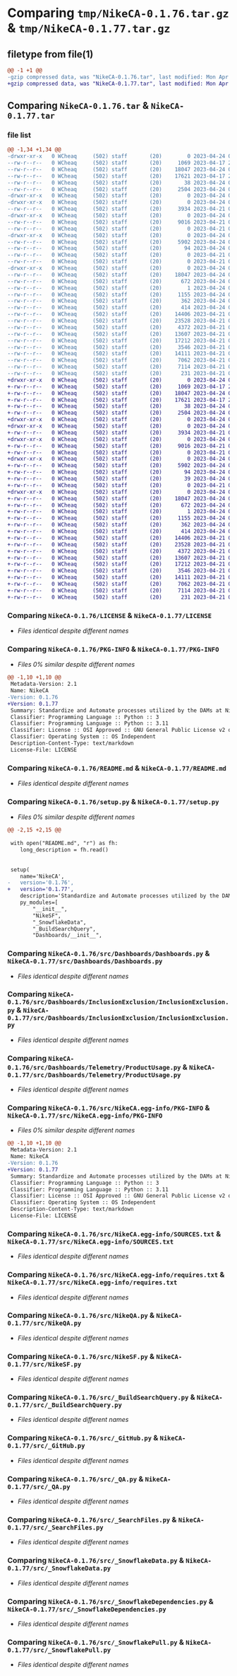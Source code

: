 # Comparing `tmp/NikeCA-0.1.76.tar.gz` & `tmp/NikeCA-0.1.77.tar.gz`

## filetype from file(1)

```diff
@@ -1 +1 @@
-gzip compressed data, was "NikeCA-0.1.76.tar", last modified: Mon Apr 24 05:55:41 2023, max compression
+gzip compressed data, was "NikeCA-0.1.77.tar", last modified: Mon Apr 24 06:14:29 2023, max compression
```

## Comparing `NikeCA-0.1.76.tar` & `NikeCA-0.1.77.tar`

### file list

```diff
@@ -1,34 +1,34 @@
-drwxr-xr-x   0 WCheaq     (502) staff       (20)        0 2023-04-24 05:55:41.902473 NikeCA-0.1.76/
--rw-r--r--   0 WCheaq     (502) staff       (20)     1069 2023-04-17 20:38:20.000000 NikeCA-0.1.76/LICENSE
--rw-r--r--   0 WCheaq     (502) staff       (20)    18047 2023-04-24 05:55:41.901919 NikeCA-0.1.76/PKG-INFO
--rw-r--r--   0 WCheaq     (502) staff       (20)    17621 2023-04-17 20:38:20.000000 NikeCA-0.1.76/README.md
--rw-r--r--   0 WCheaq     (502) staff       (20)       38 2023-04-24 05:55:41.902614 NikeCA-0.1.76/setup.cfg
--rw-r--r--   0 WCheaq     (502) staff       (20)     2504 2023-04-24 05:55:30.000000 NikeCA-0.1.76/setup.py
-drwxr-xr-x   0 WCheaq     (502) staff       (20)        0 2023-04-24 05:55:41.894050 NikeCA-0.1.76/src/
-drwxr-xr-x   0 WCheaq     (502) staff       (20)        0 2023-04-24 05:55:41.896434 NikeCA-0.1.76/src/Dashboards/
--rw-r--r--   0 WCheaq     (502) staff       (20)     3934 2023-04-21 03:17:38.000000 NikeCA-0.1.76/src/Dashboards/Dashboards.py
-drwxr-xr-x   0 WCheaq     (502) staff       (20)        0 2023-04-24 05:55:41.897754 NikeCA-0.1.76/src/Dashboards/InclusionExclusion/
--rw-r--r--   0 WCheaq     (502) staff       (20)     9016 2023-04-21 03:17:39.000000 NikeCA-0.1.76/src/Dashboards/InclusionExclusion/InclusionExclusion.py
--rw-r--r--   0 WCheaq     (502) staff       (20)        0 2023-04-21 03:17:39.000000 NikeCA-0.1.76/src/Dashboards/InclusionExclusion/__init__.py
-drwxr-xr-x   0 WCheaq     (502) staff       (20)        0 2023-04-24 05:55:41.899049 NikeCA-0.1.76/src/Dashboards/Telemetry/
--rw-r--r--   0 WCheaq     (502) staff       (20)     5902 2023-04-24 05:47:44.000000 NikeCA-0.1.76/src/Dashboards/Telemetry/ProductUsage.py
--rw-r--r--   0 WCheaq     (502) staff       (20)       94 2023-04-24 05:47:44.000000 NikeCA-0.1.76/src/Dashboards/Telemetry/Telemetry.py
--rw-r--r--   0 WCheaq     (502) staff       (20)        0 2023-04-21 03:17:39.000000 NikeCA-0.1.76/src/Dashboards/Telemetry/__init__.py
--rw-r--r--   0 WCheaq     (502) staff       (20)        0 2023-04-21 03:17:38.000000 NikeCA-0.1.76/src/Dashboards/__init__.py
-drwxr-xr-x   0 WCheaq     (502) staff       (20)        0 2023-04-24 05:55:41.901260 NikeCA-0.1.76/src/NikeCA.egg-info/
--rw-r--r--   0 WCheaq     (502) staff       (20)    18047 2023-04-24 05:55:41.000000 NikeCA-0.1.76/src/NikeCA.egg-info/PKG-INFO
--rw-r--r--   0 WCheaq     (502) staff       (20)      672 2023-04-24 05:55:41.000000 NikeCA-0.1.76/src/NikeCA.egg-info/SOURCES.txt
--rw-r--r--   0 WCheaq     (502) staff       (20)        1 2023-04-24 05:55:41.000000 NikeCA-0.1.76/src/NikeCA.egg-info/dependency_links.txt
--rw-r--r--   0 WCheaq     (502) staff       (20)     1155 2023-04-24 05:55:41.000000 NikeCA-0.1.76/src/NikeCA.egg-info/requires.txt
--rw-r--r--   0 WCheaq     (502) staff       (20)      362 2023-04-24 05:55:41.000000 NikeCA-0.1.76/src/NikeCA.egg-info/top_level.txt
--rw-r--r--   0 WCheaq     (502) staff       (20)      414 2023-04-24 05:55:00.000000 NikeCA-0.1.76/src/NikeCA.py
--rw-r--r--   0 WCheaq     (502) staff       (20)    14406 2023-04-21 03:17:39.000000 NikeCA-0.1.76/src/NikeQA.py
--rw-r--r--   0 WCheaq     (502) staff       (20)    23528 2023-04-21 04:54:42.000000 NikeCA-0.1.76/src/NikeSF.py
--rw-r--r--   0 WCheaq     (502) staff       (20)     4372 2023-04-21 03:17:39.000000 NikeCA-0.1.76/src/_BuildSearchQuery.py
--rw-r--r--   0 WCheaq     (502) staff       (20)    13607 2023-04-21 03:17:39.000000 NikeCA-0.1.76/src/_GitHub.py
--rw-r--r--   0 WCheaq     (502) staff       (20)    17212 2023-04-21 03:17:39.000000 NikeCA-0.1.76/src/_QA.py
--rw-r--r--   0 WCheaq     (502) staff       (20)     3546 2023-04-21 03:17:39.000000 NikeCA-0.1.76/src/_SearchFiles.py
--rw-r--r--   0 WCheaq     (502) staff       (20)    14111 2023-04-21 03:48:25.000000 NikeCA-0.1.76/src/_SnowflakeData.py
--rw-r--r--   0 WCheaq     (502) staff       (20)     7062 2023-04-21 03:17:39.000000 NikeCA-0.1.76/src/_SnowflakeDependencies.py
--rw-r--r--   0 WCheaq     (502) staff       (20)     7114 2023-04-21 03:17:39.000000 NikeCA-0.1.76/src/_SnowflakePull.py
--rw-r--r--   0 WCheaq     (502) staff       (20)      231 2023-04-21 03:17:39.000000 NikeCA-0.1.76/src/__init__.py
+drwxr-xr-x   0 WCheaq     (502) staff       (20)        0 2023-04-24 06:14:29.786421 NikeCA-0.1.77/
+-rw-r--r--   0 WCheaq     (502) staff       (20)     1069 2023-04-17 20:38:20.000000 NikeCA-0.1.77/LICENSE
+-rw-r--r--   0 WCheaq     (502) staff       (20)    18047 2023-04-24 06:14:29.785252 NikeCA-0.1.77/PKG-INFO
+-rw-r--r--   0 WCheaq     (502) staff       (20)    17621 2023-04-17 20:38:20.000000 NikeCA-0.1.77/README.md
+-rw-r--r--   0 WCheaq     (502) staff       (20)       38 2023-04-24 06:14:29.786569 NikeCA-0.1.77/setup.cfg
+-rw-r--r--   0 WCheaq     (502) staff       (20)     2504 2023-04-24 06:14:19.000000 NikeCA-0.1.77/setup.py
+drwxr-xr-x   0 WCheaq     (502) staff       (20)        0 2023-04-24 06:14:29.771808 NikeCA-0.1.77/src/
+drwxr-xr-x   0 WCheaq     (502) staff       (20)        0 2023-04-24 06:14:29.774790 NikeCA-0.1.77/src/Dashboards/
+-rw-r--r--   0 WCheaq     (502) staff       (20)     3934 2023-04-21 03:17:38.000000 NikeCA-0.1.77/src/Dashboards/Dashboards.py
+drwxr-xr-x   0 WCheaq     (502) staff       (20)        0 2023-04-24 06:14:29.776337 NikeCA-0.1.77/src/Dashboards/InclusionExclusion/
+-rw-r--r--   0 WCheaq     (502) staff       (20)     9016 2023-04-21 03:17:39.000000 NikeCA-0.1.77/src/Dashboards/InclusionExclusion/InclusionExclusion.py
+-rw-r--r--   0 WCheaq     (502) staff       (20)        0 2023-04-21 03:17:39.000000 NikeCA-0.1.77/src/Dashboards/InclusionExclusion/__init__.py
+drwxr-xr-x   0 WCheaq     (502) staff       (20)        0 2023-04-24 06:14:29.779775 NikeCA-0.1.77/src/Dashboards/Telemetry/
+-rw-r--r--   0 WCheaq     (502) staff       (20)     5902 2023-04-24 05:47:44.000000 NikeCA-0.1.77/src/Dashboards/Telemetry/ProductUsage.py
+-rw-r--r--   0 WCheaq     (502) staff       (20)       94 2023-04-24 05:47:44.000000 NikeCA-0.1.77/src/Dashboards/Telemetry/Telemetry.py
+-rw-r--r--   0 WCheaq     (502) staff       (20)       39 2023-04-24 06:06:29.000000 NikeCA-0.1.77/src/Dashboards/Telemetry/__init__.py
+-rw-r--r--   0 WCheaq     (502) staff       (20)        0 2023-04-21 03:17:38.000000 NikeCA-0.1.77/src/Dashboards/__init__.py
+drwxr-xr-x   0 WCheaq     (502) staff       (20)        0 2023-04-24 06:14:29.784025 NikeCA-0.1.77/src/NikeCA.egg-info/
+-rw-r--r--   0 WCheaq     (502) staff       (20)    18047 2023-04-24 06:14:29.000000 NikeCA-0.1.77/src/NikeCA.egg-info/PKG-INFO
+-rw-r--r--   0 WCheaq     (502) staff       (20)      672 2023-04-24 06:14:29.000000 NikeCA-0.1.77/src/NikeCA.egg-info/SOURCES.txt
+-rw-r--r--   0 WCheaq     (502) staff       (20)        1 2023-04-24 06:14:29.000000 NikeCA-0.1.77/src/NikeCA.egg-info/dependency_links.txt
+-rw-r--r--   0 WCheaq     (502) staff       (20)     1155 2023-04-24 06:14:29.000000 NikeCA-0.1.77/src/NikeCA.egg-info/requires.txt
+-rw-r--r--   0 WCheaq     (502) staff       (20)      362 2023-04-24 06:14:29.000000 NikeCA-0.1.77/src/NikeCA.egg-info/top_level.txt
+-rw-r--r--   0 WCheaq     (502) staff       (20)      414 2023-04-24 05:55:00.000000 NikeCA-0.1.77/src/NikeCA.py
+-rw-r--r--   0 WCheaq     (502) staff       (20)    14406 2023-04-21 03:17:39.000000 NikeCA-0.1.77/src/NikeQA.py
+-rw-r--r--   0 WCheaq     (502) staff       (20)    23528 2023-04-21 04:54:42.000000 NikeCA-0.1.77/src/NikeSF.py
+-rw-r--r--   0 WCheaq     (502) staff       (20)     4372 2023-04-21 03:17:39.000000 NikeCA-0.1.77/src/_BuildSearchQuery.py
+-rw-r--r--   0 WCheaq     (502) staff       (20)    13607 2023-04-21 03:17:39.000000 NikeCA-0.1.77/src/_GitHub.py
+-rw-r--r--   0 WCheaq     (502) staff       (20)    17212 2023-04-21 03:17:39.000000 NikeCA-0.1.77/src/_QA.py
+-rw-r--r--   0 WCheaq     (502) staff       (20)     3546 2023-04-21 03:17:39.000000 NikeCA-0.1.77/src/_SearchFiles.py
+-rw-r--r--   0 WCheaq     (502) staff       (20)    14111 2023-04-21 03:48:25.000000 NikeCA-0.1.77/src/_SnowflakeData.py
+-rw-r--r--   0 WCheaq     (502) staff       (20)     7062 2023-04-21 03:17:39.000000 NikeCA-0.1.77/src/_SnowflakeDependencies.py
+-rw-r--r--   0 WCheaq     (502) staff       (20)     7114 2023-04-21 03:17:39.000000 NikeCA-0.1.77/src/_SnowflakePull.py
+-rw-r--r--   0 WCheaq     (502) staff       (20)      231 2023-04-21 03:17:39.000000 NikeCA-0.1.77/src/__init__.py
```

### Comparing `NikeCA-0.1.76/LICENSE` & `NikeCA-0.1.77/LICENSE`

 * *Files identical despite different names*

### Comparing `NikeCA-0.1.76/PKG-INFO` & `NikeCA-0.1.77/PKG-INFO`

 * *Files 0% similar despite different names*

```diff
@@ -1,10 +1,10 @@
 Metadata-Version: 2.1
 Name: NikeCA
-Version: 0.1.76
+Version: 0.1.77
 Summary: Standardize and Automate processes utilized by the DAMs at Nike in CA
 Classifier: Programming Language :: Python :: 3
 Classifier: Programming Language :: Python :: 3.11
 Classifier: License :: OSI Approved :: GNU General Public License v2 or later (GPLv2+)
 Classifier: Operating System :: OS Independent
 Description-Content-Type: text/markdown
 License-File: LICENSE
```

### Comparing `NikeCA-0.1.76/README.md` & `NikeCA-0.1.77/README.md`

 * *Files identical despite different names*

### Comparing `NikeCA-0.1.76/setup.py` & `NikeCA-0.1.77/setup.py`

 * *Files 0% similar despite different names*

```diff
@@ -2,15 +2,15 @@
 
 with open("README.md", "r") as fh:
 	long_description = fh.read()
 
 
 setup(
 	name='NikeCA',
-	version='0.1.76',
+	version='0.1.77',
 	description='Standardize and Automate processes utilized by the DAMs at Nike in CA',
 	py_modules=[
 		"__init__",
 		"NikeSF",
 		"_SnowflakeData",
 		"_BuildSearchQuery",
 		"Dashboards/__init__",
```

### Comparing `NikeCA-0.1.76/src/Dashboards/Dashboards.py` & `NikeCA-0.1.77/src/Dashboards/Dashboards.py`

 * *Files identical despite different names*

### Comparing `NikeCA-0.1.76/src/Dashboards/InclusionExclusion/InclusionExclusion.py` & `NikeCA-0.1.77/src/Dashboards/InclusionExclusion/InclusionExclusion.py`

 * *Files identical despite different names*

### Comparing `NikeCA-0.1.76/src/Dashboards/Telemetry/ProductUsage.py` & `NikeCA-0.1.77/src/Dashboards/Telemetry/ProductUsage.py`

 * *Files identical despite different names*

### Comparing `NikeCA-0.1.76/src/NikeCA.egg-info/PKG-INFO` & `NikeCA-0.1.77/src/NikeCA.egg-info/PKG-INFO`

 * *Files 0% similar despite different names*

```diff
@@ -1,10 +1,10 @@
 Metadata-Version: 2.1
 Name: NikeCA
-Version: 0.1.76
+Version: 0.1.77
 Summary: Standardize and Automate processes utilized by the DAMs at Nike in CA
 Classifier: Programming Language :: Python :: 3
 Classifier: Programming Language :: Python :: 3.11
 Classifier: License :: OSI Approved :: GNU General Public License v2 or later (GPLv2+)
 Classifier: Operating System :: OS Independent
 Description-Content-Type: text/markdown
 License-File: LICENSE
```

### Comparing `NikeCA-0.1.76/src/NikeCA.egg-info/SOURCES.txt` & `NikeCA-0.1.77/src/NikeCA.egg-info/SOURCES.txt`

 * *Files identical despite different names*

### Comparing `NikeCA-0.1.76/src/NikeCA.egg-info/requires.txt` & `NikeCA-0.1.77/src/NikeCA.egg-info/requires.txt`

 * *Files identical despite different names*

### Comparing `NikeCA-0.1.76/src/NikeQA.py` & `NikeCA-0.1.77/src/NikeQA.py`

 * *Files identical despite different names*

### Comparing `NikeCA-0.1.76/src/NikeSF.py` & `NikeCA-0.1.77/src/NikeSF.py`

 * *Files identical despite different names*

### Comparing `NikeCA-0.1.76/src/_BuildSearchQuery.py` & `NikeCA-0.1.77/src/_BuildSearchQuery.py`

 * *Files identical despite different names*

### Comparing `NikeCA-0.1.76/src/_GitHub.py` & `NikeCA-0.1.77/src/_GitHub.py`

 * *Files identical despite different names*

### Comparing `NikeCA-0.1.76/src/_QA.py` & `NikeCA-0.1.77/src/_QA.py`

 * *Files identical despite different names*

### Comparing `NikeCA-0.1.76/src/_SearchFiles.py` & `NikeCA-0.1.77/src/_SearchFiles.py`

 * *Files identical despite different names*

### Comparing `NikeCA-0.1.76/src/_SnowflakeData.py` & `NikeCA-0.1.77/src/_SnowflakeData.py`

 * *Files identical despite different names*

### Comparing `NikeCA-0.1.76/src/_SnowflakeDependencies.py` & `NikeCA-0.1.77/src/_SnowflakeDependencies.py`

 * *Files identical despite different names*

### Comparing `NikeCA-0.1.76/src/_SnowflakePull.py` & `NikeCA-0.1.77/src/_SnowflakePull.py`

 * *Files identical despite different names*

